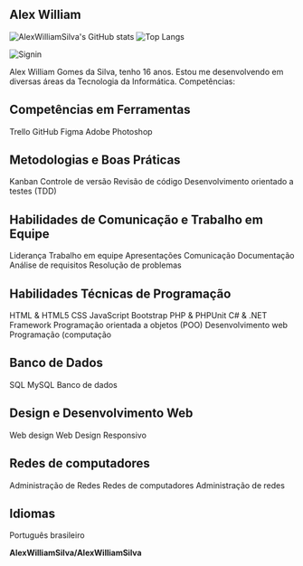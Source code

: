 ## Alex William ##

![AlexWilliamSilva's GitHub stats](https://github-readme-stats.vercel.app/api?username=AlexWilliamSilva&show_icons=true&theme=highcontrast)
![Top Langs](https://github-readme-stats.vercel.app/api/top-langs/?username=AlexWilliamSilva&layout=compact&theme=dark)

![Signin](https://github.com/user-attachments/assets/6180035b-e587-404d-a377-e9e090bdfaa4)


Alex William Gomes da Silva, tenho 16 anos.
Estou me desenvolvendo em diversas áreas da Tecnologia da Informática. 
Competências:

## Competências em Ferramentas ##
Trello
GitHub
Figma
Adobe Photoshop

## Metodologias e Boas Práticas ##
Kanban
Controle de versão
Revisão de código
Desenvolvimento orientado a testes (TDD)

## Habilidades de Comunicação e Trabalho em Equipe ##
Liderança
Trabalho em equipe
Apresentações
Comunicação
Documentação
Análise de requisitos
Resolução de problemas

## Habilidades Técnicas de Programação ##
HTML & HTML5
CSS
JavaScript
Bootstrap
PHP & PHPUnit
C# & .NET Framework
Programação orientada a objetos (POO)
Desenvolvimento web
Programação (computação

## Banco de Dados ##
SQL
MySQL
Banco de dados

## Design e Desenvolvimento Web ##
Web design
Web Design Responsivo

## Redes de computadores ##
Administração de Redes
Redes de computadores
Administração de redes

## Idiomas ##
Português brasileiro

**AlexWilliamSilva/AlexWilliamSilva**
